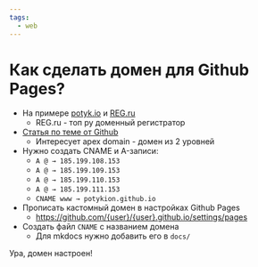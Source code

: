 ```yaml
---
tags:
  - web
---
```



# Как сделать домен для Github Pages?

- На примере [potyk.io](https://potyk.io) и [REG.ru](https://www.reg.ru/)
    - REG.ru - топ ру доменный регистратор
- [Статья по теме от Github](https://docs.github.com/en/pages/configuring-a-custom-domain-for-your-github-pages-site/managing-a-custom-domain-for-your-github-pages-site)
    - Интересует apex domain - домен из 2 уровней
- Нужно создать CNAME и A-записи:
    - `A @ → 185.199.108.153`
    - `A @ → 185.199.109.153`
    - `A @ → 185.199.110.153`
    - `A @ → 185.199.111.153`
    - `CNAME www → potykion.github.io`
- Прописать кастомный домен в настройках Github Pages
    - https://github.com/{user}/{user}.github.io/settings/pages
- Создать файл `CNAME` с названием домена
    - Для mkdocs нужно добавить его в `docs/`

Ура, домен настроен!